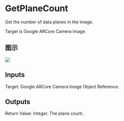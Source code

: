 # GetPlaneCount

Get the number of data planes in the image.

Target is Google ARCore Camera Image

## 图示

![]($-20221218-19145210.png)

## Inputs

Target: Google ARCore Camera Image Object Reference.  

## Outputs

Return Value: Integer. The plane count..

